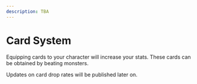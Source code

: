 ```yaml
---
description: TBA
---
```


# Card System

Equipping cards to your character will increase your stats. These cards can be obtained by beating monsters.

Updates on card drop rates will be published later on.
